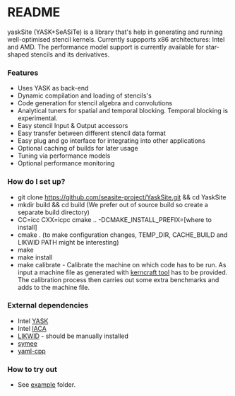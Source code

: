 # README #

yaskSite (YASK+SeASiTe) is a library that's help in generating and running well-optimised stencil kernels.
Currently suppports x86 architectures: Intel and AMD. The performance model support is currently available for
star-shaped stencils and its derivatives.


### Features ###

* Uses YASK as back-end
* Dynamic compilation and loading of stencils's
* Code generation for stencil algebra and convolutions
* Analytical tuners for spatial and temporal blocking. Temporal blocking is experimental.
* Easy stencil Input & Output accessors
* Easy transfer between different stencil data format
* Easy plug and go interface for integrating into other applications
* Optional caching of builds for later usage
* Tuning via performance models
* Optional performance monitoring


### How do I set up? ###

* git clone https://github.com/seasite-project/YaskSite.git && cd YaskSite
* mkdir build && cd build (We prefer out of source build so create a separate build directory)
* CC=icc CXX=icpc cmake .. -DCMAKE_INSTALL_PREFIX=[where to install]
* cmake . (to make configuration changes, TEMP_DIR, CACHE_BUILD and LIKWID PATH might be interesting)
* make
* make install
* make calibrate - Calibrate the machine on which code has to be run. As input
  a machine file as generated with [kerncraft tool](https://github.com/RRZE-HPC/kerncraft) has to be provided. The
  calibration process then carries out some extra benchmarks and adds to the machine file.

### External dependencies ###

* Intel [YASK](https://github.com/intel/yask)
* Intel [IACA](https://software.intel.com/en-us/articles/intel-architecture-code-analyzer)
* [LIKWID](https://github.com/RRZE-HPC/likwid) - should be manually installed
* [symee](https://github.com/MistFuror/symee)
* [yaml-cpp](https://github.com/jbeder/yaml-cpp)

### How to try out ###

* See [example](https://github.com/seasite-project/YaskSite/tree/master/example) folder.
